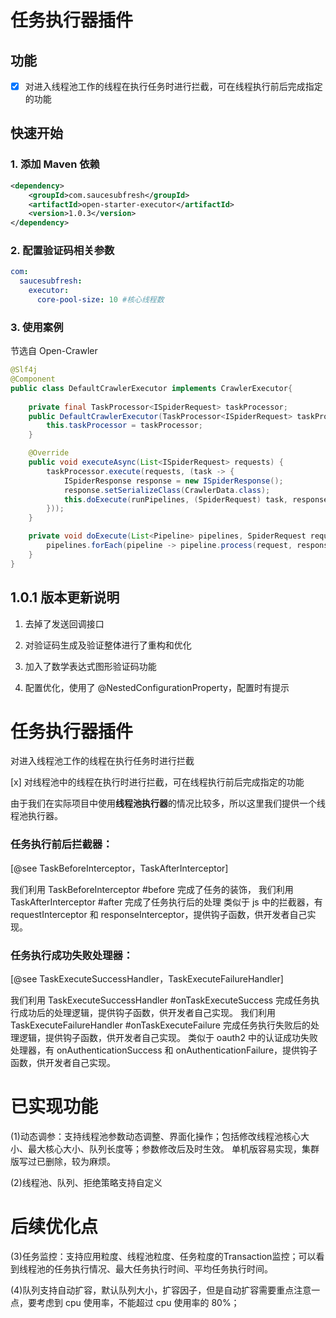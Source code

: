 # 任务执行器插件

## 功能

- [x] 对进入线程池工作的线程在执行任务时进行拦截，可在线程执行前后完成指定的功能

## 快速开始

### 1. 添加 Maven 依赖

```xml
<dependency>
    <groupId>com.saucesubfresh</groupId>
    <artifactId>open-starter-executor</artifactId>
    <version>1.0.3</version>
</dependency>
```

### 2. 配置验证码相关参数

```yaml
com:
  saucesubfresh:
    executor:
      core-pool-size: 10 #核心线程数
```

### 3. 使用案例

节选自 Open-Crawler

```java
@Slf4j
@Component
public class DefaultCrawlerExecutor implements CrawlerExecutor{
    
    private final TaskProcessor<ISpiderRequest> taskProcessor;
    public DefaultCrawlerExecutor(TaskProcessor<ISpiderRequest> taskProcessor) {
        this.taskProcessor = taskProcessor;
    }

    @Override
    public void executeAsync(List<ISpiderRequest> requests) {
        taskProcessor.execute(requests, (task -> {
            ISpiderResponse response = new ISpiderResponse();
            response.setSerializeClass(CrawlerData.class);
            this.doExecute(runPipelines, (SpiderRequest) task, response);
        }));
    }

    private void doExecute(List<Pipeline> pipelines, SpiderRequest request, SpiderResponse response){
        pipelines.forEach(pipeline -> pipeline.process(request, response));
    }
}
```

## 1.0.1 版本更新说明

1. 去掉了发送回调接口

2. 对验证码生成及验证整体进行了重构和优化

3. 加入了数学表达式图形验证码功能

4. 配置优化，使用了 @NestedConfigurationProperty，配置时有提示

# 任务执行器插件

对进入线程池工作的线程在执行任务时进行拦截

[x] 对线程池中的线程在执行时进行拦截，可在线程执行前后完成指定的功能

由于我们在实际项目中使用**线程池执行器**的情况比较多，所以这里我们提供一个线程池执行器。

### 任务执行前后拦截器：

[@see TaskBeforeInterceptor，TaskAfterInterceptor]

我们利用 TaskBeforeInterceptor #before 完成了任务的装饰，
我们利用 TaskAfterInterceptor #after 完成了任务执行后的处理
类似于 js 中的拦截器，有 requestInterceptor 和 responseInterceptor，提供钩子函数，供开发者自己实现。

### 任务执行成功失败处理器：

[@see TaskExecuteSuccessHandler，TaskExecuteFailureHandler]

我们利用 TaskExecuteSuccessHandler #onTaskExecuteSuccess 完成任务执行成功后的处理逻辑，提供钩子函数，供开发者自己实现。
我们利用 TaskExecuteFailureHandler #onTaskExecuteFailure 完成任务执行失败后的处理逻辑，提供钩子函数，供开发者自己实现。
类似于 oauth2 中的认证成功失败处理器，有 onAuthenticationSuccess 和 onAuthenticationFailure，提供钩子函数，供开发者自己实现。




# 已实现功能

(1)动态调参：支持线程池参数动态调整、界面化操作；包括修改线程池核心大小、最大核心大小、队列长度等；参数修改后及时生效。
单机版容易实现，集群版写过已删除，较为麻烦。

(2)线程池、队列、拒绝策略支持自定义

# 后续优化点

(3)任务监控：支持应用粒度、线程池粒度、任务粒度的Transaction监控；可以看到线程池的任务执行情况、最大任务执行时间、平均任务执行时间。

(4)队列支持自动扩容，默认队列大小，扩容因子，但是自动扩容需要重点注意一点，要考虑到 cpu 使用率，不能超过 cpu 使用率的 80%；